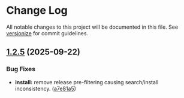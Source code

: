 # Change Log

All notable changes to this project will be documented in this file. See [versionize](https://github.com/versionize/versionize) for commit guidelines.

<a name="1.2.5"></a>
## [1.2.5](https://www.github.com//patricktcoakley/gdvm/releases/tag/v1.2.5) (2025-09-22)

### Bug Fixes

* **install:** remove release pre-filtering causing search/install inconsistency. ([a7e81a5](https://www.github.com//patricktcoakley/gdvm/commit/a7e81a5198539fbfc7538d631baf627209057987))

